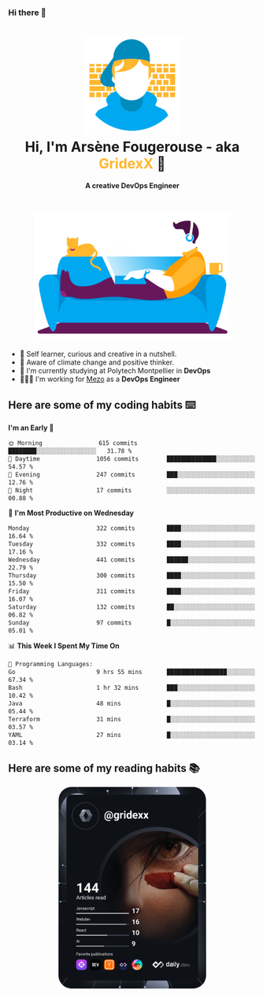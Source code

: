 ### Hi there 👋

<!--
**GridexX/gridexx** is a ✨ _special_ ✨ repository because its `README.md` (this file) appears on your GitHub profile.

Here are some ideas to get you started:

- 🔭 I’m currently working on ...
- 🌱 I’m currently learning ...
- 👯 I’m looking to collaborate on ...
- 🤔 I’m looking for help with ...
- 💬 Ask me about ...
- 📫 How to reach me: ...
- 😄 Pronouns: ...
- ⚡ Fun fact: ...
-->


<!-- Header -->
<h1 align="center">
  <img src="./images/user_profile.png" width="200">
  <br>
  Hi, I'm Arsène Fougerouse - aka <span style="color:#ffb72e">GridexX</span> 👋
</h1>


<p align="center">
  <b>A creative DevOps Engineer </b>
</p>
<br/>
<p align="center">
  <img src="./images/man_couch.png" width="400">
</p>

- 🎨 Self learner, curious and creative in a nutshell. 
- 🌱 Aware of climate change and positive thinker.
- 📕 I'm currently studying at Polytech Montpellier in **DevOps**
- 👨🏻‍💻 I'm working for [Mezo](https://meso-lr.umontpellier.fr/) as a **DevOps Engineer**


## Here are some of my coding habits ⌨️

<!-- Add a section about tech and Ops stack
  Like this one : https://github.com/Xanthus58#-tech-stack
-->
<!--START_SECTION:waka-->
**I'm an Early 🐤** 

```text
🌞 Morning                615 commits         ████████░░░░░░░░░░░░░░░░░   31.78 % 
🌆 Daytime                1056 commits        ██████████████░░░░░░░░░░░   54.57 % 
🌃 Evening                247 commits         ███░░░░░░░░░░░░░░░░░░░░░░   12.76 % 
🌙 Night                  17 commits          ░░░░░░░░░░░░░░░░░░░░░░░░░   00.88 % 
```
📅 **I'm Most Productive on Wednesday** 

```text
Monday                   322 commits         ████░░░░░░░░░░░░░░░░░░░░░   16.64 % 
Tuesday                  332 commits         ████░░░░░░░░░░░░░░░░░░░░░   17.16 % 
Wednesday                441 commits         ██████░░░░░░░░░░░░░░░░░░░   22.79 % 
Thursday                 300 commits         ████░░░░░░░░░░░░░░░░░░░░░   15.50 % 
Friday                   311 commits         ████░░░░░░░░░░░░░░░░░░░░░   16.07 % 
Saturday                 132 commits         ██░░░░░░░░░░░░░░░░░░░░░░░   06.82 % 
Sunday                   97 commits          █░░░░░░░░░░░░░░░░░░░░░░░░   05.01 % 
```


📊 **This Week I Spent My Time On** 

```text
💬 Programming Languages: 
Go                       9 hrs 55 mins       █████████████████░░░░░░░░   67.34 % 
Bash                     1 hr 32 mins        ███░░░░░░░░░░░░░░░░░░░░░░   10.42 % 
Java                     48 mins             █░░░░░░░░░░░░░░░░░░░░░░░░   05.44 % 
Terraform                31 mins             █░░░░░░░░░░░░░░░░░░░░░░░░   03.57 % 
YAML                     27 mins             █░░░░░░░░░░░░░░░░░░░░░░░░   03.14 % 
```


<!--END_SECTION:waka-->

## Here are some of my reading habits 📚
<div  align="center">
  <img src="./images/devcard.svg" width="300">
</div>
